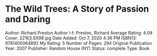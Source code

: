 # The Wild Trees: A Story of Passion and Daring

Author: Richard   Preston
Author l-f: Preston, Richard
Average Rating: 4.09
Cover: 22163._SX98_.jpg
Date Added: Oct 7, 2020 4:36 PM
ISBN13: 9781400064892
My Rating: 5
Number of Pages: 294
Original Publication Year: 2007
Publisher: Random House (NY)
Status: complete
Type: Book